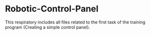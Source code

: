 # Robotic-Control-Panel
This respiratory includes all files related to the first task of the training program (Creating a simple control panel).
